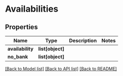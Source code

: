 # Availabilities

## Properties
Name | Type | Description | Notes
------------ | ------------- | ------------- | -------------
**availability** | **list[object]** |  | 
**no_bank** | **list[object]** |  | 

[[Back to Model list]](../README.md#documentation-for-models) [[Back to API list]](../README.md#documentation-for-api-endpoints) [[Back to README]](../README.md)


